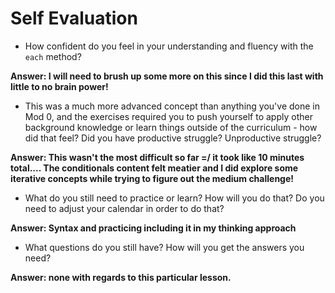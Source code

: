 # Self Evaluation

- How confident do you feel in your understanding and fluency with the `each` method?

**Answer: I will need to brush up some more on this since I did this last with little to no brain power!**

- This was a much more advanced concept than anything you've done in Mod 0, and the exercises required you to push yourself to apply other background knowledge or learn things outside of the curriculum - how did that feel? Did you have productive struggle? Unproductive struggle?

**Answer: This wasn't the most difficult so far =/ it took like 10 minutes total.... The conditionals content felt meatier and I did explore some iterative concepts while trying to figure out the medium challenge!**

- What do you still need to practice or learn? How will you do that? Do you need to adjust your calendar in order to do that?

**Answer: Syntax and practicing including it in my thinking approach**

- What questions do you still have? How will you get the answers you need?

**Answer: none with regards to this particular lesson.**
